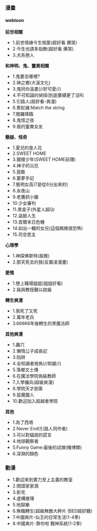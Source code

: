### 漫畫
#### webtoon
**前世相關**
- 1.前世情緣今生相愛(超好看 爆哭)
- 2.今生也請多指教(超好看 爆哭)
- 3.犬系戀人

**和神明、鬼、靈異相關**
- 1.鬼要去哪裡?
- 2.神之鄉(大溪文化)
- 3.鬼同你溫書(//好可愛//)
- 4.不可知論的偵探(到底要續更了沒R)
- 5.引路人(超好看-爽漫)
- 6.牽紅線:Match the string
- 7.閻羅降臨
- 8.鬼怪之夜
- 9.我的靈異女友

**懸疑、怪奇**
- 1.夏兒的食人花
- 2.SWEET HOME
- 3.獵槍少年(SWEET HOME前傳)
- 4.神子的災厄
- 5.竟敢
- 6.噩夢手記
- 7.藝明女高(7是從6分出來的)
- 8.永夜山
- 9.老鷹抓小雞
- 10.少女審判
- 11.黑盒子(外星人超Q)
- 12.盜臉人生
- 13.首爾末日危機
- 14.如出一轍的女兒(這個媽媽很恐怖)
- 15.司空恩主

**心理學**
- 1.神探佛斯特(超推)
- 2.那天死去的我(反霸凌漫畫)

**愛情**
- 1.戀上職場姐姐(姐姐好看)
- 2.我與教授難以啟齒

**轉生爽漫**
- 1.我死了又死
- 2.萬年老兵
- 3.66666年後轉生的黑魔法師

**其他爽漫**
- 1.蟲穴
- 2.懶惰公子成長記
- 3.陷阱
- 4.全知讀者視角(//熙媛//)
- 5.落鄉文士傳
- 6.在魔法學院偽裝教師
- 7.入學傭兵(超級爽漫)
- 8.學院天才劍客
- 9.惡魔獵人
- 10.歡迎加入超越者學院

**其他**
- 1.為了西塔
- 2.Never End(引路人同作者)
- 3.可以對貓說的謊言
- 4.地球觀察者
- 5.Funny Game:最後的試煉(賭博類)
- 6.深淵的顏色

### 動漫
- 1.歡迎來到實力至上主義的教室
- 2.間諜家家酒
- 3.影宅
- 4.虛構推理
- 5.地獄樂
- 6.無職轉生(超級無敵大幹片 但ED超好聽)
- 7.中國爽片-仙王的日常生活(1-4季)
- 8.中國爽片-靠你啦 戰神系統(1-2季)

